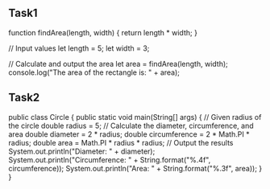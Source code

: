 ## Task1
function findArea(length, width) {
    return length * width;
}

// Input values
let length = 5;
let width = 3;

// Calculate and output the area
let area = findArea(length, width);
console.log("The area of the rectangle is: " + area);

## Task2
public class Circle {
    public static void main(String[] args) {
        // Given radius of the circle
        double radius = 5;
        // Calculate the diameter, circumference, and area
        double diameter = 2 * radius;
        double circumference = 2 * Math.PI * radius;
        double area = Math.PI * radius * radius;
        // Output the results
        System.out.println("Diameter: " + diameter);
        System.out.println("Circumference: " + String.format("%.4f", circumference));
        System.out.println("Area: " + String.format("%.3f", area));
    }
}
